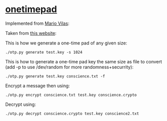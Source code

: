 [onetimepad](https://github.com/schollz/onetimepad) 
==========

Implemented from [Mario Vilas](https://breakingcode.wordpress.com/2010/02/17/one-time-pad-encryption-in-python/):

Taken from [this website](https://breakingcode.wordpress.com/2010/02/17/one-time-pad-encryption-in-python/):

This is how we generate a one-time pad of any given size:

```
./otp.py generate test.key -s 1024
```

This is how to generate a one-time pad key the same size as file to convert (add -p to use /dev/random for more randomness+securrity):

```
./otp.py generate test.key conscience.txt -f
```

Encrypt a message then using:

```
./otp.py encrypt conscience.txt test.key conscience.crypto 
```

Decrypt using:

```
./otp.py decrypt conscience.crypto test.key conscience2.txt
```
